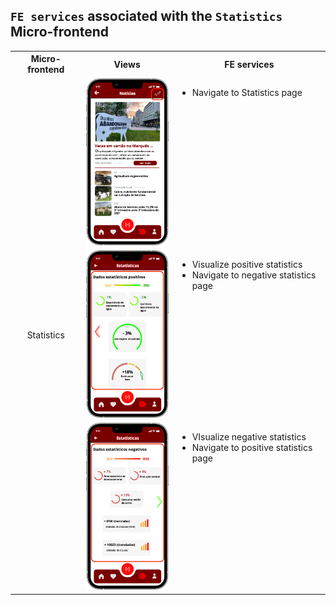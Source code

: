 ## `FE services` associated with the `Statistics` Micro-frontend

<table>
  <tr>
    <th>Micro-frontend</th>
    <th>Views</th>
    <th>FE services</th>
  </tr>
  <tr>
    <td rowspan="5" style="text-align: center;">Statistics</td>
    <td><img src="https://github.com/DuarteVDG/aw-project/blob/main/fe-services/images/Statistics3.png?raw=true" style="width: 150px; height: auto;" /></td>
    <td style="vertical-align: top;">
      <ul>
        <li>Navigate to Statistics page</li>
      </ul>
    </td>
  </tr>
  <tr>
    <td><img src="https://github.com/DuarteVDG/aw-project/blob/main/fe-services/images/Statistics1.png?raw=true" style="width: 150px; height: auto;" /></td>
    <td style="vertical-align: top;">
      <ul>
        <li>Visualize positive statistics</li>
        <li>Navigate to negative statistics page</li>
      </ul>
    </td>
  </tr>
  <tr>
    <td><img src="https://github.com/DuarteVDG/aw-project/blob/main/fe-services/images/Statistics2.png?raw=true" style="width: 150px; height: auto;" /></td>
    <td style="vertical-align: top;">
      <ul>
        <li>VIsualize negative statistics</li>
        <li>Navigate to positive statistics page</li>
      </ul>
    </td>
  </tr>
</table>

